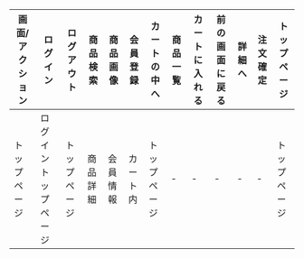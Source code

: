 |画面/アクション|ログイン|ログアウト|商品検索|商品画像|会員登録|カートの中へ|商品一覧|カートに入れる|前の画面に戻る|詳細へ|注文確定|トップページ|
|--------------|--------|----------|-------|--------|--------|------------|-------|--------------|--------------|-----|--------|------------|
|トップページ|ログイントップページ|トップページ|商品詳細|会員情報|カート内|トップページ|-|-|-|-|-|トップページ|
